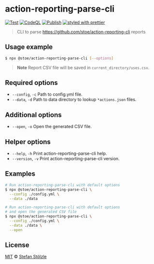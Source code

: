 # action-reporting-parse-cli

[![Test](https://github.com/stoe/action-reporting-parse-cli/actions/workflows/test.yml/badge.svg)](https://github.com/stoe/action-reporting-parse-cli/actions/workflows/test.yml) [![CodeQL](https://github.com/stoe/action-reporting-parse-cli/actions/workflows/github-code-scanning/codeql/badge.svg)](https://github.com/stoe/action-reporting-parse-cli/actions/workflows/github-code-scanning/codeql) [![Publish](https://github.com/stoe/action-reporting-parse-cli/actions/workflows/publish.yml/badge.svg)](https://github.com/stoe/action-reporting-parse-cli/actions/workflows/publish.yml) [![styled with prettier](https://img.shields.io/badge/styled_with-prettier-ff69b4.svg)](https://github.com/prettier/prettier)

> CLI to parse https://github.com/stoe/action-reporting-cli reports

## Usage example

```sh
$ npx @stoe/action-reporting-parse-cli [--options]
```

> **Note**
> Report CSV file will be saved in `current_directory/uses.csv`.

## Required options

- `--config`, `-c` Path to config.yml file.
- `--data`, `-d` Path to data directory to lookup `*actions.json` files.

## Additional options

- `--open`, `-o` Open the generated CSV file.

## Helper options

- `--help`, `-h` Print action-reporting-parse-cli help.
- `--version`, `-v` Print action-reporting-parse-cli version.

## Examples

```sh
# Run action-reporting-parse-cli with default options
$ npx @stoe/action-reporting-parse-cli \
  --config ./config.yml \
  --data ./data
```

```sh
# Run action-reporting-parse-cli with default options
# and open the generated CSV file
$ npx @stoe/action-reporting-parse-cli \
  --config ./config.yml \
  --data ./data \
  --open
```

## License

[MIT](./license) © [Stefan Stölzle](https://github.com/stoe)
